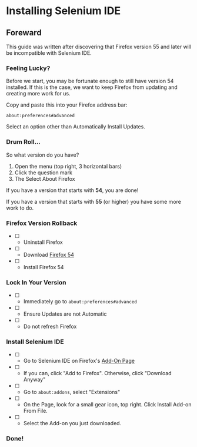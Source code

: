# Installing Selenium IDE

## Foreward
This guide was written after discovering that Firefox version 55 and later will be incompatible with Selenium IDE.

### Feeling Lucky?

Before we start, you may be fortunate enough to still have version 54 installed. If this is the case, we want to keep Firefox from updating and creating more work for us.

Copy and paste this into your Firefox address bar:

`about:preferences#advanced`

Select an option other than Automatically Install Updates.

### Drum Roll...

So what version do you have? 

1. Open the menu (top right, 3 horizontal bars)
2. Click the question mark 
3. The Select About Firefox

If you have a version that starts with **54**, you are done!

If you have a version that starts with **55** (or higher) you have some more work to do.

### Firefox Version Rollback

- [ ] - Uninstall Firefox
- [ ] - Download [Firefox 54](https://ftp.mozilla.org/pub/firefox/releases/54.0.1/win32/en-US/Firefox%20Setup%2054.0.1.exe)
- [ ] - Install Firefox 54

### Lock In Your Version

- [ ] - Immediately go to `about:preferences#advanced`
- [ ] - Ensure Updates are not Automatic
- [ ] - Do not refresh Firefox

### Install Selenium IDE
- [ ] - Go to Selenium IDE on Firefox's [Add-On Page](https://addons.mozilla.org/en-US/firefox/addon/selenium-ide/)
- [ ] - If you can, click "Add to Firefox". Otherwise, click "Download Anyway"
- [ ] - Go to `about:addons`, select "Extensions"
- [ ] - On the Page, look for a small gear icon, top right. Click Install Add-on From File.
- [ ] - Select the Add-on you just downloaded.


### Done!
